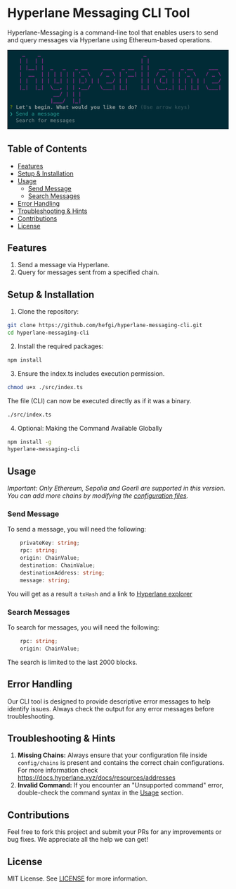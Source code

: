 # Hyperlane Messaging CLI Tool

Hyperlane-Messaging is a command-line tool that enables users to send and query messages via Hyperlane using Ethereum-based operations.

![alt text](https://github.com/hefgi/hyperlane-messaging/blob/main/screenshot.png?raw=true)

## Table of Contents
- [Features](#features)
- [Setup & Installation](#setup--installation)
- [Usage](#usage)
  - [Send Message](#send-message)
  - [Search Messages](#search-messages)
- [Error Handling](#error-handling)
- [Troubleshooting & Hints](#troubleshooting--hints)
- [Contributions](#contributions)
- [License](#license)

## Features

1. Send a message via Hyperlane.
2. Query for messages sent from a specified chain.

## Setup & Installation

1. Clone the repository:

```bash
git clone https://github.com/hefgi/hyperlane-messaging-cli.git
cd hyperlane-messaging-cli
```

2. Install the required packages:

```bash
npm install
```

3. Ensure the index.ts includes execution permission.

```bash
chmod u+x ./src/index.ts
```

The file (CLI) can now be executed directly as if it was a binary.
```bash
./src/index.ts
```

4. Optional: Making the Command Available Globally

```bash
npm install -g
hyperlane-messaging-cli
```

## Usage

*Important: Only Ethereum, Sepolia and Goerli are supported in this version. You can add more chains by modifying the [configuration files](#troubleshooting--hints).*

### Send Message

To send a message, you will need the following:
```typescript
    privateKey: string;
    rpc: string;
    origin: ChainValue;
    destination: ChainValue;
    destinationAddress: string;
    message: string;
```

You will get as a result a `txHash` and a link to [Hyperlane explorer](https://explorer.hyperlane.xyz/)

### Search Messages

To search for messages, you will need the following:

```typescript
    rpc: string;
    origin: ChainValue;
```

The search is limited to the last 2000 blocks.

## Error Handling

Our CLI tool is designed to provide descriptive error messages to help identify issues. Always check the output for any error messages before troubleshooting.

## Troubleshooting & Hints

1. **Missing Chains:** Always ensure that your configuration file inside `config/chains` is present and contains the correct chain configurations. For more information check https://docs.hyperlane.xyz/docs/resources/addresses
2. **Invalid Command:** If you encounter an "Unsupported command" error, double-check the command syntax in the [Usage](#usage) section.

## Contributions

Feel free to fork this project and submit your PRs for any improvements or bug fixes. We appreciate all the help we can get!

## License

MIT License. See [LICENSE](LICENSE) for more information.
